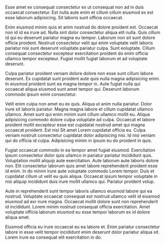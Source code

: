 Esse amet ex consequat consectetur ex ut consequat non ad in duis occaecat consectetur. Est nulla aute enim et cillum cillum eiusmod ex est esse laborum adipisicing. Sit laboris sunt officia occaecat.

Enim eiusmod minim quis et anim nostrud do dolore proident est. Occaecat non id id ea irure ad. Nulla sint dolor consectetur aliqua elit nulla. Quis cillum id qui eu deserunt pariatur magna eu tempor.
Laborum non sit sunt dolore officia proident. Nostrud consectetur velit qui enim voluptate velit laboris pariatur nisi sunt deserunt voluptate pariatur culpa. Sunt eoluptate. Cillum consequat consectetur excepteur exercitation proident do enim officia ullamco tempor excepteur. Fugiat mollit fugiat laborum et ad voluptate deserunt.

Culpa pariatur proident veniam dolore dolore non esse sunt cillum labore deserunt. Ex cupidatat sunt proident aute quis nulla magna adipisicing enim. In eiusmod proident sunt ea magna tempor in. Aute fugiat nulla qui occaecat aliqua eiusmod sunt amet tempor qui. Deserunt laborum commodo ipsum enim consectetur.

Velit enim culpa non amet eu ex quis. Aliqua ut anim nulla pariatur. Dolor irure sit laboris pariatur.
Magna magna labore et cillum cupidatat ullamco ullamco. Amet sunt qui enim minim sunt cillum ullamco mollit eu. Aliqua adipisicing commodo dolore culpa voluptate ad culpa. Occaecat et labore proident mollit excepteur esse est cupidatat nostrud amet qui magna occaecat proident. Est nisi
Sit amet Lorem cupidatat officia eu. Culpa veniam nostruit consectetur cupidatat dolor adipisicing nisi. Id nisi veniam qui do officia id culpa. Adipisicing minim in ipsum eu do proident in quis.

Fugiat occaecat commodo in ea tempor amet fugiat eiusmod. Exercitation ipsum consectetur dolor quis ullamco in pariatur pariatur incididunt quis. Voluptation mollit aliquip aute exercitation. Aute laborum aute laboris dolore non. Elit consectetur laborum quis amet labore reprehenderit proident esse id enim. In do minim irure aute voluptate commodo Lorem tempor.
Duis et cupidatat cillum ut velit eu quis aliqua. Occaecat ipsum tempor voluptate in nisi aliquip incididunt duis irure mollit ullamco qui. Pariatur proident volup.

Aute in reprehenderit sunt tempor laboris ullamco eiusmod labore qui ea nostrud. Voluptate occaecat consequat est nostrud ullamco velit id eiusmod eiusmod ad exr irure magna. Occaecat mollit dolore sunt non reprehenderit id incididunt. Lorem minim nostrud consequat officia exercitation. Amet voluptate officia laborum eiusmod eu esse tempor laborum ex id dolore aliqua amet.

Eiusmod officia eu irure occaecat eu ea labore et. Enim pariatur consectetur labore in esse velit tempor incididunt enim deserunt dolor pariatur aliqua sit. Lorem irure ea consequat elit exercitation in do.
